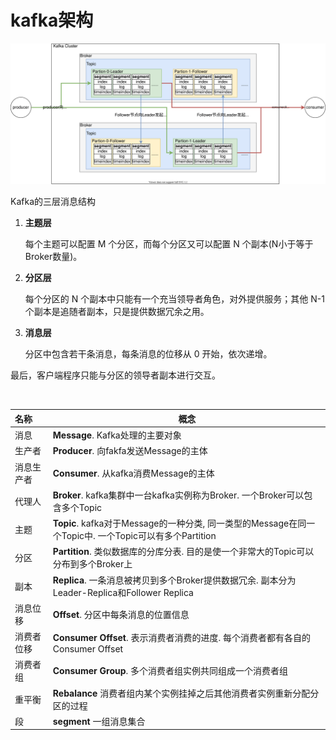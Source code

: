 # kafka架构

![kafka架构](%E6%9E%B6%E6%9E%84.assets/kafka%E6%9E%B6%E6%9E%84.svg)

Kafka的三层消息结构

1.   **主题层**

     每个主题可以配置 M  个分区，而每个分区又可以配置 N 个副本(N小于等于Broker数量)。

2.   **分区层**

     每个分区的 N 个副本中只能有一个充当领导者角色，对外提供服务；其他 N-1  个副本是追随者副本，只是提供数据冗余之用。

3.   **消息层**

     分区中包含若干条消息，每条消息的位移从 0  开始，依次递增。

最后，客户端程序只能与分区的领导者副本进行交互。 

​		



| 名称       | 概念                                                         |
| :--------- | ------------------------------------------------------------ |
| 消息       | **Message**. Kafka处理的主要对象                             |
| 生产者     | **Producer**. 向fakfa发送Message的主体                       |
| 消息生产者 | **Consumer**. 从kafka消费Message的主体                       |
| 代理人     | **Broker**. kafka集群中一台kafka实例称为Broker. 一个Broker可以包含多个Topic |
| 主题       | **Topic**. kafka对于Message的一种分类, 同一类型的Message在同一个Topic中. 一个Topic可以有多个Partition |
| 分区       | **Partition**. 类似数据库的分库分表. 目的是使一个非常大的Topic可以分布到多个Broker上 |
| 副本       | **Replica**. 一条消息被拷贝到多个Broker提供数据冗余. 副本分为Leader-Replica和Follower Replica |
| 消息位移   | **Offset**. 分区中每条消息的位置信息                         |
| 消费者位移 | **Consumer Offset**. 表示消费者消费的进度. 每个消费者都有各自的Consumer Offset |
| 消费者组   | **Consumer Group**. 多个消费者组实例共同组成一个消费者组     |
| 重平衡     | **Rebalance** 消费者组内某个实例挂掉之后其他消费者实例重新分配分区的过程 |
| 段         | **segment** 一组消息集合                                     |

​		

